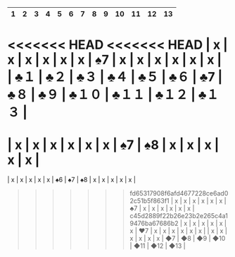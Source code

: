 | 1 | 2 | 3 | 4 | 5 | 6 | 7 | 8 | 9 | 10 | 11 | 12 | 13 |
| - | - | - | - | - | - | - | - | - | - | - | - | - |
<<<<<<< HEAD
<<<<<<< HEAD
| x | x | x | x | x | x | ♠7 | x | x | x | x | x | x |
| ♣１ | ♣２ | ♣３ | ♣４ | ♣５ | ♣６ | ♣7 | ♣８ | ♣９ | ♣１０ | ♣１１ | ♣１２ | ♣１３ |
=======
| x | x | x | x | x | x | ♠7 | ♠8 | x | x | x | x | x |
=======
| x | x | x | x | x | ♠6 | ♠7 | ♠8 | x | x | x | x | x |
>>>>>>> fd65317908f6afd4677228ce6ad02c51b5f863f1
| x | x | x | x | x | x | ♣7 | x | x | x | x | x | x |
>>>>>>> c45d2889f22b26e23b2e265c4a19476ba67686b2
| x | x | x | x | x | x | ♥7 | x | x | x | x | x | x |
| x | x | x | x | x | x | ◆7 | ◆8 | ◆9 | ◆10 | ◆11 | ◆12 | ◆13 |